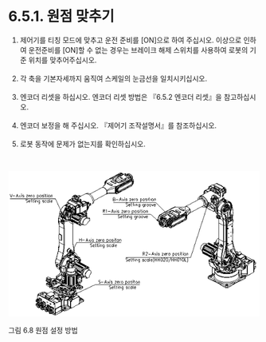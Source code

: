 ﻿# 6.5.1. 원점 맞추기

<ol style="list-style-type:decimal" start="1">
<li>
제어기를 티칭 모드에 맞추고 운전 준비를 [ON]으로 하여 주십시오. 
이상으로 인하여 운전준비를 [ON]할 수 없는 경우는 브레이크 해제 스위치를 사용하여 로봇의 기준 위치를 맞추어주십시오.
</li><br>
<li>
각 축을 기본자세까지 움직여 스케일의 눈금선을 일치시키십시오.
</li><br>
<li>
엔코더 리셋을 하십시오. 엔코더 리셋 방법은 『6.5.2 엔코더 리셋』을 참고하십시오.
</li><br>
<li>엔코더 보정을 해 주십시오. 『제어기 조작설명서』를 참조하십시오.
</li><br>
<li>로봇 동작에 문제가 없는지를 확인하십시오.
</li>
</ol>
<br>

![](../../_assets/그림_6.8_원점_설정_방법.png)

그림 6.8 원점 설정 방법